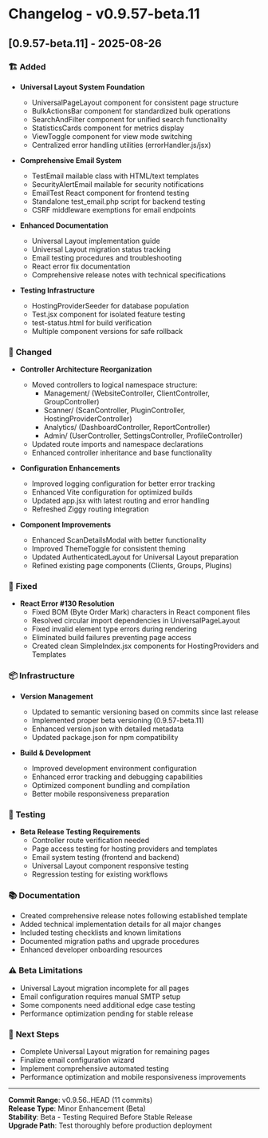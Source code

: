 # Changelog - v0.9.57-beta.11

## [0.9.57-beta.11] - 2025-08-26

### 🏗️ **Added**
- **Universal Layout System Foundation**
  - UniversalPageLayout component for consistent page structure
  - BulkActionsBar component for standardized bulk operations
  - SearchAndFilter component for unified search functionality
  - StatisticsCards component for metrics display
  - ViewToggle component for view mode switching
  - Centralized error handling utilities (errorHandler.js/jsx)

- **Comprehensive Email System**
  - TestEmail mailable class with HTML/text templates
  - SecurityAlertEmail mailable for security notifications
  - EmailTest React component for frontend testing
  - Standalone test_email.php script for backend testing
  - CSRF middleware exemptions for email endpoints

- **Enhanced Documentation**
  - Universal Layout implementation guide
  - Universal Layout migration status tracking
  - Email testing procedures and troubleshooting
  - React error fix documentation
  - Comprehensive release notes with technical specifications

- **Testing Infrastructure**
  - HostingProviderSeeder for database population
  - Test.jsx component for isolated feature testing
  - test-status.html for build verification
  - Multiple component versions for safe rollback

### 🔄 **Changed**
- **Controller Architecture Reorganization**
  - Moved controllers to logical namespace structure:
    - Management/ (WebsiteController, ClientController, GroupController)
    - Scanner/ (ScanController, PluginController, HostingProviderController)
    - Analytics/ (DashboardController, ReportController)
    - Admin/ (UserController, SettingsController, ProfileController)
  - Updated route imports and namespace declarations
  - Enhanced controller inheritance and base functionality

- **Configuration Enhancements**
  - Improved logging configuration for better error tracking
  - Enhanced Vite configuration for optimized builds
  - Updated app.jsx with latest routing and error handling
  - Refreshed Ziggy routing integration

- **Component Improvements**
  - Enhanced ScanDetailsModal with better functionality
  - Improved ThemeToggle for consistent theming
  - Updated AuthenticatedLayout for Universal Layout preparation
  - Refined existing page components (Clients, Groups, Plugins)

### 🐛 **Fixed**
- **React Error #130 Resolution**
  - Fixed BOM (Byte Order Mark) characters in React component files
  - Resolved circular import dependencies in UniversalPageLayout
  - Fixed invalid element type errors during rendering
  - Eliminated build failures preventing page access
  - Created clean SimpleIndex.jsx components for HostingProviders and Templates

### 📦 **Infrastructure**
- **Version Management**
  - Updated to semantic versioning based on commits since last release
  - Implemented proper beta versioning (0.9.57-beta.11)
  - Enhanced version.json with detailed metadata
  - Updated package.json for npm compatibility

- **Build & Development**
  - Improved development environment configuration
  - Enhanced error tracking and debugging capabilities
  - Optimized component bundling and compilation
  - Better mobile responsiveness preparation

### 🧪 **Testing**
- **Beta Release Testing Requirements**
  - Controller route verification needed
  - Page access testing for hosting providers and templates
  - Email system testing (frontend and backend)
  - Universal Layout component responsive testing
  - Regression testing for existing workflows

### 📚 **Documentation**
- Created comprehensive release notes following established template
- Added technical implementation details for all major changes
- Included testing checklists and known limitations
- Documented migration paths and upgrade procedures
- Enhanced developer onboarding resources

### ⚠️ **Beta Limitations**
- Universal Layout migration incomplete for all pages
- Email configuration requires manual SMTP setup
- Some components need additional edge case testing
- Performance optimization pending for stable release

### 🔮 **Next Steps**
- Complete Universal Layout migration for remaining pages
- Finalize email configuration wizard
- Implement comprehensive automated testing
- Performance optimization and mobile responsiveness improvements

---

**Commit Range**: v0.9.56..HEAD (11 commits)  
**Release Type**: Minor Enhancement (Beta)  
**Stability**: Beta - Testing Required Before Stable Release  
**Upgrade Path**: Test thoroughly before production deployment
